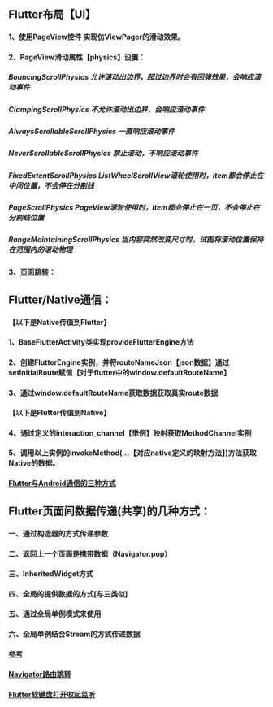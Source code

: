 ## Flutter布局【UI】
#### 1、使用PageView控件 实现仿ViewPager的滑动效果。
#### 2、PageView滑动属性【physics】设置：   
#####       BouncingScrollPhysics	允许滚动出边界，超过边界时会有回弹效果，会响应滚动事件
#####       ClampingScrollPhysics	不允许滚动出边界，会响应滚动事件
#####       AlwaysScrollableScrollPhysics	一直响应滚动事件
#####       NeverScrollableScrollPhysics	禁止滚动，不响应滚动事件
#####       FixedExtentScrollPhysics	ListWheelScrollView滚轮使用时，item都会停止在中间位置，不会停在分割线
#####       PageScrollPhysics	PageView滚轮使用时，item都会停止在一页，不会停止在分割线位置
#####       RangeMaintainingScrollPhysics	当内容突然改变尺寸时，试图将滚动位置保持在范围内的滚动物理

#### 3、[页面跳转](https://flutter.cn/docs/development/ui/navigation)：

## Flutter/Native通信：
#### 【以下是Native传值到Flutter】
#### 1、BaseFlutterActivity类实现provideFlutterEngine方法
#### 2、创建FlutterEngine实例，并将routeNameJson【json数据】通过setInitialRoute赋值【对于flutter中的window.defaultRouteName】
#### 3、通过window.defaultRouteName获取数据获取真实route数据
#### 【以下是Flutter传值到Native】
#### 4、通过定义的interaction_channel【举例】映射获取MethodChannel实例
#### 5、调用以上实例的invokeMethod(...【对应native定义的映射方法】)方法获取Native的数据。
#### [Flutter与Android通信的三种方式](https://www.jianshu.com/p/331cf2742cc6)


## Flutter页面间数据传递(共享)的几种方式：
#### 一、通过构造器的方式传递参数
#### 二、返回上一个页面是携带数据（Navigator.pop）
#### 三、InheritedWidget方式
#### 四、全局的提供数据的方式[与三类似]
#### 五、通过全局单例模式来使用
#### 六、全局单例结合Stream的方式传递数据
#### [参考](https://segmentfault.com/a/1190000020007938)


#### [Navigator路由跳转](https://www.cnblogs.com/mingfeng002/category/1578213.html)

#### [Flutter软键盘打开收起监听](https://pub.dev/packages/flutter_keyboard_visibility)